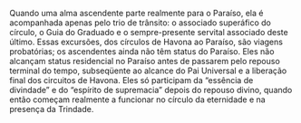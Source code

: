 ﻿Quando uma alma ascendente parte realmente para o Paraíso, ela é acompanhada apenas pelo trio de trânsito: o associado superáfico do círculo, o Guia do Graduado e o sempre-presente servital associado deste último. Essas excursões, dos círculos de Havona ao Paraíso, são viagens probatórias; os ascendentes ainda não têm status do Paraíso. Eles não alcançam status residencial no Paraíso antes de  passarem pelo repouso terminal do tempo, subseqüente ao alcance do Pai Universal e a liberação final dos circuitos de Havona. Eles só participam da “essência de divindade” e do “espírito de supremacia” depois do repouso divino, quando então começam realmente a funcionar no círculo da eternidade e na presença da Trindade.